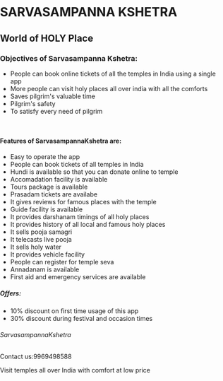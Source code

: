 <html>
<head>
	<title>SARVASAMPANNA KSHETRA</title>
	<meta charset="utf-8"/>
	<style type="text/css">
	body{
		background colour:#ff9933;
		margin:0;
		padding:0;
		font family:"open sans",Droid serif,Lato;
serif;
}
div{
	width=600px;
	margin=5em auto;
	padding=50px;
	background_color:#ff9933;
	borderradius:1em;
}
a:link,avisited{
	color:#384Bff;
	textdecoration:none;
}
@media(max_width:700PX){
body{
	background_color:#ff9933;
}
div{
	width:auto;
	margin:0;
	borderradius:0;
	padding:1em;
    }
}
</style>
</head>
<body>
    <h1>SARVASAMPANNA KSHETRA</h1>
	<h2>World of HOLY Place</h2>
	<p>
	<h3>Objectives of Sarvasampanna Kshetra:</h3>
	<ul>
		<Li>People can book online tickets of all the temples in India using a single app</Li>
		<Li>More people can visit holy places all over india with all the comforts</Li>
		<Li>Saves pilgrim's valuable time</Li>
		<Li> Pilgrim's safety</Li>
		<Li>To satisfy every need of pilgrim</Li>
	</ul>
	</br>
	</p>
	<p>
	<h4>Features of SarvasampannaKshetra are:</h4>
	<ul>
		<Li>Easy to operate the app</Li>
		<Li>People can book tickets of all temples in India</Li>
		<Li>Hundi is available so that you can donate online to temple</Li>
		<Li>Accomadation facility is available</Li>
		<Li>Tours package is available</Li>
		<Li>Prasadam tickets are availabe</Li>
        <Li>It gives reviews for famous places with the temple</Li>
        <Li>Guide facility is available</Li>
        <Li>It provides darshanam timings of all holy places</Li>
        <Li>It provides history of all local and famous holy places</Li>
        <Li>It sells pooja samagri</Li>	
        <Li>It telecasts live pooja</Li>
        <Li>It sells holy water</Li>
        <Li>It provides vehicle facility</Li>
        <Li>People can register for temple seva</Li>
        <Li>Annadanam is available</Li>
        <Li>First aid and emergency services are available</Li>
     </ul>
    <p>
    <h5>Offers:</h5>
    <ul>
		<Li>10% discount on first time usage of this app</Li>
		<Li>30% discount during festival and occasion times</Li>
	</ul>
	<h6>SarvasampannaKshetra</h6>
	<p>
		Contact us:<a ref="tell:9568975423">9969498588</a>
	</p>
	<marque>Visit temples all over India with comfort at low price</marque>
 </body>
 </html>
	

